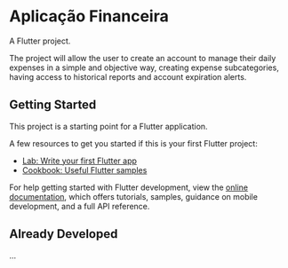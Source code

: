 # Aplicação Financeira

A Flutter project.

The project will allow the user to create an account to manage their daily expenses in a simple and objective way, creating expense subcategories, having access to historical reports and account expiration alerts.

## Getting Started

This project is a starting point for a Flutter application.

A few resources to get you started if this is your first Flutter project:

- [Lab: Write your first Flutter app](https://docs.flutter.dev/get-started/codelab)
- [Cookbook: Useful Flutter samples](https://docs.flutter.dev/cookbook)

For help getting started with Flutter development, view the
[online documentation](https://docs.flutter.dev/), which offers tutorials,
samples, guidance on mobile development, and a full API reference.


## Already Developed
...
